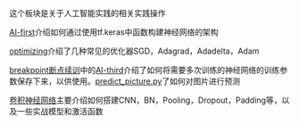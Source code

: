 这个板块是关于人工智能实践的相关实践操作

[AI-first](https://github.com/yiyading/NLP-and-ML/blob/master/AI_PRACTICE/AI-first.md)介绍如何通过使用tf.keras中函数构建神经网络的架构

[optimizing](https://github.com/yiyading/NLP-and-ML/tree/master/AI_PRACTICE/optimizing)介绍了几种常见的优化器SGD，Adagrad，Adadelta，Adam

[breakpoint断点续训](https://github.com/yiyading/NLP-and-ML/tree/master/AI_PRACTICE/breakpoint%E6%96%AD%E7%82%B9%E7%BB%AD%E8%AE%AD)中的[AI-third](https://github.com/yiyading/NLP-and-ML/blob/master/AI_PRACTICE/breakpoint%E6%96%AD%E7%82%B9%E7%BB%AD%E8%AE%AD/AI-third.md)介绍了如何将需要多次训练的神经网络的训练参数保存下来，以供使用。[predict_picture.py](https://github.com/yiyading/NLP-and-ML/blob/master/AI_PRACTICE/breakpoint%E6%96%AD%E7%82%B9%E7%BB%AD%E8%AE%AD/predict_picture.py)了如何对图片进行预测

[卷积神经网络](卷积神经网络/)主要介绍如何搭建CNN，BN，Pooling，Dropout，Padding等，以及一些实战模型和激活函数


